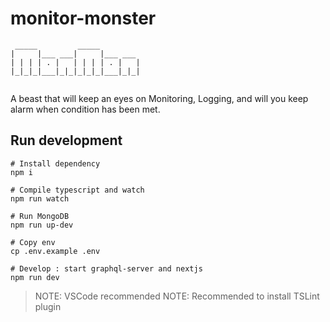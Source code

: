 # monitor-monster
```
 _____         _____         
|     |___ ___|     |___ ___ 
| | | | . |   | | | | . |   |
|_|_|_|___|_|_|_|_|_|___|_|_|
                             
```
A beast that will keep an eyes on Monitoring, Logging, and will you keep alarm when condition has been met.

## Run development
```
# Install dependency
npm i

# Compile typescript and watch
npm run watch

# Run MongoDB
npm run up-dev

# Copy env
cp .env.example .env

# Develop : start graphql-server and nextjs
npm run dev
```
>NOTE: VSCode recommended
>NOTE: Recommended to install TSLint plugin